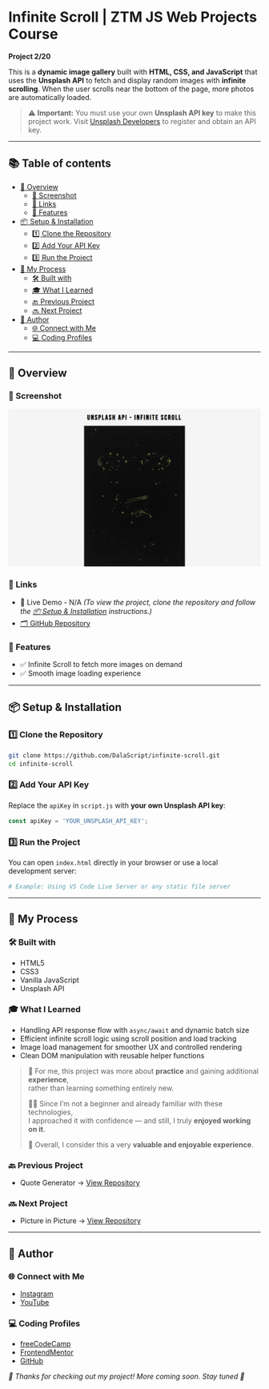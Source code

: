# Infinite Scroll | ZTM JS Web Projects Course

**Project 2/20**

This is a **dynamic image gallery** built with **HTML, CSS, and JavaScript** that uses the **Unsplash API** to fetch and display random images with **infinite scrolling**. When the user scrolls near the bottom of the page, more photos are automatically loaded.

> ⚠️ **Important:** You must use your own **Unsplash API key** to make this project work. Visit [Unsplash Developers](https://unsplash.com/developers) to register and obtain an API key.

---

## 📚 Table of contents

- [🔎 Overview](#-overview)
  - [📸 Screenshot](#-screenshot)
  - [🔗 Links](#-links)
  - [📌 Features](#-features)
- [📦 Setup & Installation](#-setup--installation)
  - [1️⃣ Clone the Repository](#1️⃣-clone-the-repository)
  - [2️⃣ Add Your API Key](#2️⃣-add-your-api-key)
  - [3️⃣ Run the Project](#3️⃣-run-the-project)
- [🧠 My Process](#-my-process)
  - [🛠️ Built with](#️-built-with)
  - [🎓 What I Learned](#-what-i-learned)
  - [🔙 Previous Project](#-previous-project)
  - [🔜 Next Project](#-next-project)
- [👤 Author](#-author)
  - [🌐 Connect with Me](#-connect-with-me)
  - [💻 Coding Profiles](#-coding-profiles)

---

## 🔎 Overview

### 📸 Screenshot

![screenshot of the project's webpage](./assets/screenshot.jpg)

### 🔗 Links

 - 🔴 Live Demo - N/A *(To view the project, clone the repository and follow the [📦 Setup & Installation](#-setup--installation) instructions.)*
 - [🗂️ GitHub Repository](https://github.com/DalaScript/infinite-scroll)

### 📌 Features

 - ✅ Infinite Scroll to fetch more images on demand
 - ✅ Smooth image loading experience

---

## 📦 Setup & Installation

### 1️⃣ Clone the Repository
```bash
git clone https://github.com/DalaScript/infinite-scroll.git
cd infinite-scroll
```

### 2️⃣ Add Your API Key
Replace the `apiKey` in `script.js` with **your own Unsplash API key**:
```js
const apiKey = 'YOUR_UNSPLASH_API_KEY';
```

### 3️⃣ Run the Project
You can open `index.html` directly in your browser or use a local development server:
```bash
# Example: Using VS Code Live Server or any static file server
```

---

## 🧠 My Process

### 🛠️ Built with

 - HTML5
 - CSS3
 - Vanilla JavaScript
 - Unsplash API

### 🎓 What I Learned

 - Handling API response flow with `async/await` and dynamic batch size
 - Efficient infinite scroll logic using scroll position and load tracking
 - Image load management for smoother UX and controlled rendering
 - Clean DOM manipulation with reusable helper functions

  > 🚀 For me, this project was more about **practice** and gaining additional **experience**,  
  > rather than learning something entirely new.  
  >  
  > 👨‍💻 Since I’m not a beginner and already familiar with these technologies,  
  > I approached it with confidence — and still, I truly **enjoyed working on it**.  
  >  
  > 🎯 Overall, I consider this a very **valuable and enjoyable experience**.

### 🔙 Previous Project

 - Quote Generator → [View Repository](https://github.com/DalaScript/quote-generator)

### 🔜 Next Project

 - Picture in Picture → [View Repository](https://github.com/DalaScript/picture-in-picture)

---

## 👤 Author

### 🌐 Connect with Me

 - [Instagram](https://www.instagram.com/DalaScript)
 - [YouTube](https://www.youtube.com/@DalaScript)

### 💻 Coding Profiles

 - [freeCodeCamp](https://www.freecodecamp.org/DalaScript)
 - [FrontendMentor](https://www.frontendmentor.io/profile/DalaScript)
 - [GitHub](https://github.com/DalaScript)

*🙌 Thanks for checking out my project! More coming soon. Stay tuned 🚀*
